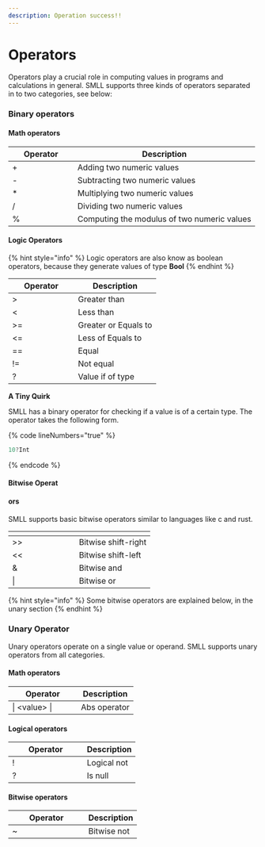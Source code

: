 ```yaml
---
description: Operation success!!
---
```


# Operators

Operators play a crucial role in computing values in programs and calculations in general. SMLL supports three kinds of operators separated in to two categories, see below:

### Binary operators

#### Math operators

<table><thead><tr><th width="116">Operator</th><th>Description</th></tr></thead><tbody><tr><td>+</td><td>Adding two numeric values</td></tr><tr><td>-</td><td>Subtracting two numeric values</td></tr><tr><td>*</td><td>Multiplying two numeric values</td></tr><tr><td>/</td><td>Dividing two numeric values</td></tr><tr><td>%</td><td>Computing the modulus of two numeric values</td></tr></tbody></table>



#### Logic Operators

{% hint style="info" %}
Logic operators are also know as boolean operators, because they generate values of type **Bool**
{% endhint %}



<table><thead><tr><th width="117">Operator</th><th>Description</th></tr></thead><tbody><tr><td>></td><td>Greater than</td></tr><tr><td>&#x3C;</td><td>Less than</td></tr><tr><td>>=</td><td>Greater or Equals to</td></tr><tr><td>&#x3C;=</td><td>Less of Equals to</td></tr><tr><td>==</td><td>Equal</td></tr><tr><td>!=</td><td>Not equal</td></tr><tr><td>?</td><td>Value if of type</td></tr></tbody></table>



**A Tiny Quirk**

SMLL has a binary operator for checking if a value is of a certain type. The operator takes the following form.&#x20;

{% code lineNumbers="true" %}
```rust
10?Int
```
{% endcode %}



#### Bitwise Operat

#### ors

SMLL supports basic bitwise operators similar to languages like c and rust.&#x20;

<table><thead><tr><th width="119"></th><th></th></tr></thead><tbody><tr><td>>></td><td>Bitwise shift-right</td></tr><tr><td>&#x3C;&#x3C;</td><td>Bitwise shift-left</td></tr><tr><td>&#x26;</td><td>Bitwise and</td></tr><tr><td>|</td><td>Bitwise or</td></tr></tbody></table>

{% hint style="info" %}
Some bitwise operators are explained below, in the unary section
{% endhint %}

### Unary Operator

Unary operators operate on a single value or operand. SMLL supports unary operators from all categories.&#x20;

#### Math operators

<table><thead><tr><th width="123">Operator</th><th>Description</th></tr></thead><tbody><tr><td>| &#x3C;value> |</td><td>Abs operator</td></tr></tbody></table>

#### Logical operators

<table><thead><tr><th width="135">Operator</th><th>Description</th></tr></thead><tbody><tr><td>!</td><td>Logical not</td></tr><tr><td>?</td><td>Is null</td></tr></tbody></table>

#### Bitwise operators

<table><thead><tr><th width="138">Operator</th><th>Description</th></tr></thead><tbody><tr><td>~</td><td>Bitwise not</td></tr></tbody></table>

